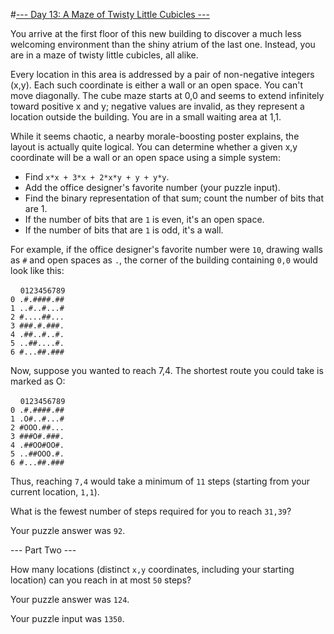 #[--- Day 13: A Maze of Twisty Little Cubicles ---](http://adventofcode.com/2016/day/13)

You arrive at the first floor of this new building to discover a much less welcoming environment than the shiny atrium of the last one. Instead, you are in a maze of twisty little cubicles, all alike.

Every location in this area is addressed by a pair of non-negative integers (x,y). Each such coordinate is either a wall or an open space. You can't move diagonally. The cube maze starts at 0,0 and seems to extend infinitely toward positive x and y; negative values are invalid, as they represent a location outside the building. You are in a small waiting area at 1,1.

While it seems chaotic, a nearby morale-boosting poster explains, the layout is actually quite logical. You can determine whether a given x,y coordinate will be a wall or an open space using a simple system:

- Find ``x*x + 3*x + 2*x*y + y + y*y``.
- Add the office designer's favorite number (your puzzle input).
- Find the binary representation of that sum; count the number of bits that are 1.
- If the number of bits that are ``1`` is even, it's an open space.
- If the number of bits that are ``1`` is odd, it's a wall.  

For example, if the office designer's favorite number were ``10``, drawing walls as ``#`` and open spaces as ``.``, the corner of the building containing ``0,0`` would look like this:

&nbsp;&nbsp;&nbsp;&nbsp;``0123456789``    
``0 .#.####.##``    
``1 ..#..#...#``  
``2 #....##...``  
``3 ###.#.###.``  
``4 .##..#..#.``  
``5 ..##....#.``  
``6 #...##.###``  

Now, suppose you wanted to reach 7,4. The shortest route you could take is marked as O:

&nbsp;&nbsp;&nbsp;&nbsp;``0123456789``  
``0 .#.####.##``  
``1 .O#..#...#``  
``2 #OOO.##...``  
``3 ###O#.###.``  
``4 .##OO#OO#.``  
``5 ..##OOO.#.``  
``6 #...##.###``  

Thus, reaching ``7,4`` would take a minimum of ``11`` steps (starting from your current location, ``1,1``).

What is the fewest number of steps required for you to reach ``31,39``?

Your puzzle answer was ``92``.

--- Part Two ---

How many locations (distinct ``x,y`` coordinates, including your starting location) can you reach in at most ``50`` steps?

Your puzzle answer was ``124``.

Your puzzle input was ``1350``.

